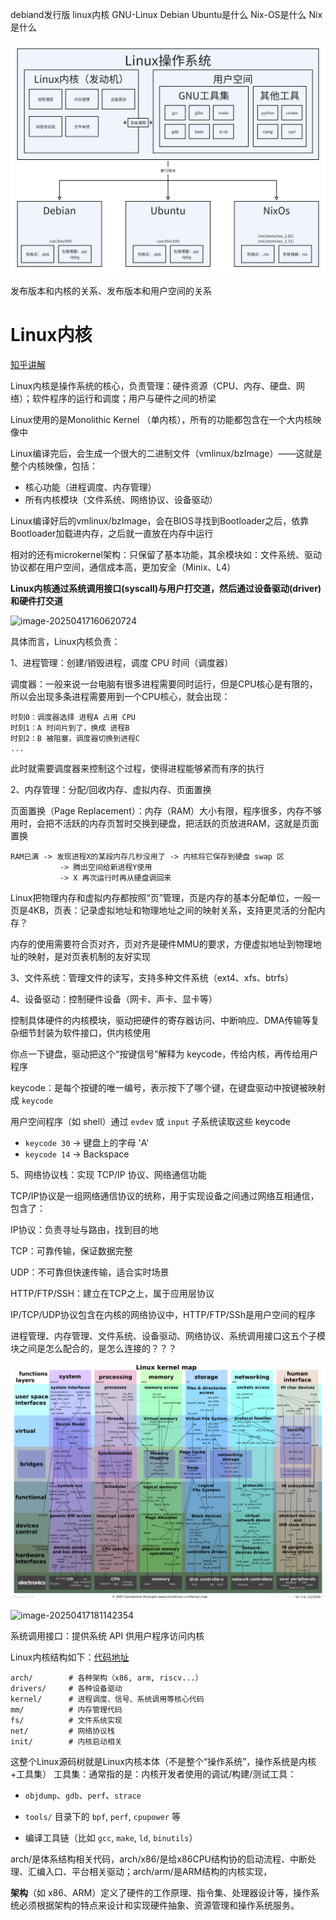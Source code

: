 debiand发行版 linux内核 GNU-Linux Debian Ubuntu是什么 Nix-OS是什么 Nix是什么

![image-20250418145300688](https://raw.githubusercontent.com/upsetgrass/typora_pic_bed/main/image-20250418145300688.png)



发布版本和内核的关系、发布版本和用户空间的关系



# Linux内核

[知乎讲解](https://zhuanlan.zhihu.com/p/250522837)

Linux内核是操作系统的核心，负责管理：硬件资源（CPU、内存、硬盘、网络）；软件程序的运行和调度；用户与硬件之间的桥梁

Linux使用的是Monolithic Kernel （单内核），所有的功能都包含在一个大内核映像中

Linux编译完后，会生成一个很大的二进制文件（vmlinux/bzImage）——这就是整个内核映像，包括：

- 核心功能（进程调度、内存管理）
- 所有内核模块（文件系统、网络协议、设备驱动）

Linux编译好后的vmlinux/bzImage，会在BIOS寻找到Bootloader之后，依靠Bootloader加载进内存，之后就一直放在内存中运行



相对的还有microkernel架构：只保留了基本功能，其余模块如：文件系统、驱动协议都在用户空间，通信成本高，更加安全（Minix、L4）



**Linux内核通过系统调用接口(syscall)与用户打交道，然后通过设备驱动(driver)和硬件打交道**

![image-20250417160620724](../pic_to_typora/image-20250417160620724.png)

具体而言，Linux内核负责：

1、进程管理：创建/销毁进程，调度 CPU 时间（调度器）

调度器：一般来说一台电脑有很多进程需要同时运行，但是CPU核心是有限的，所以会出现多条进程需要用到一个CPU核心，就会出现：

```
时刻0：调度器选择 进程A 占用 CPU
时刻1：A 时间片到了，换成 进程B
时刻2：B 被阻塞，调度器切换到进程C
...
```

此时就需要调度器来控制这个过程，使得进程能够紧而有序的执行



2、内存管理：分配/回收内存、虚拟内存、页面置换

页面置换（Page Replacement）：内存（RAM）大小有限，程序很多，内存不够用时，会把不活跃的内存页暂时交换到硬盘，把活跃的页放进RAM，这就是页面置换

```
RAM已满 -> 发现进程X的某段内存几秒没用了 -> 内核将它保存到硬盘 swap 区
           -> 腾出空间给新进程Y使用
           -> X 再次运行时再从硬盘调回来
```

Linux把物理内存和虚拟内存都按照“页”管理，页是内存的基本分配单位，一般一页是4KB，页表：记录虚拟地址和物理地址之间的映射关系，支持更灵活的分配内存？

内存的使用需要符合页对齐，页对齐是硬件MMU的要求，方便虚拟地址到物理地址的映射，是对页表机制的友好实现




3、文件系统：管理文件的读写，支持多种文件系统（ext4、xfs、btrfs）



4、设备驱动：控制硬件设备（网卡、声卡、显卡等）

控制具体硬件的内核模块，驱动把硬件的寄存器访问、中断响应、DMA传输等复杂细节封装为软件接口，供内核使用

你点一下键盘，驱动把这个“按键信号”解释为 keycode，传给内核，再传给用户程序

keycode：是每个按键的唯一编号，表示按下了哪个键，在键盘驱动中按键被映射成 `keycode`

用户空间程序（如 shell）通过 `evdev` 或 `input` 子系统读取这些 keycode

- `keycode 30` → 键盘上的字母 'A'
- `keycode 14` → Backspace





5、网络协议栈：实现 TCP/IP 协议、网络通信功能

TCP/IP协议是一组网络通信协议的统称，用于实现设备之间通过网络互相通信，包含了：

IP协议：负责寻址与路由，找到目的地

TCP：可靠传输，保证数据完整

UDP：不可靠但快速传输，适合实时场景

HTTP/FTP/SSH：建立在TCP之上，属于应用层协议

IP/TCP/UDP协议包含在内核的网络协议中，HTTP/FTP/SSh是用户空间的程序





进程管理、内存管理、文件系统、设备驱动、网络协议、系统调用接口这五个子模块之间是怎么配合的，是怎么连接的？？？

![image-20250418145411214](https://raw.githubusercontent.com/upsetgrass/typora_pic_bed/main/image-20250418145411214.png)

![image-20250417181142354](../pic_to_typora/image-20250417181142354.png)



系统调用接口：提供系统 API 供用户程序访问内核

Linux内核结构如下：[代码地址](https://github.com/torvalds/linux)

```shell
arch/        # 各种架构（x86, arm, riscv...）
drivers/     # 各种设备驱动
kernel/      # 进程调度、信号、系统调用等核心代码
mm/          # 内存管理代码
fs/          # 文件系统实现
net/         # 网络协议栈
init/        # 内核启动相关
```



这整个Linux源码树就是Linux内核本体（不是整个“操作系统”，操作系统是内核+工具集）
工具集：通常指的是：内核开发者使用的调试/构建/测试工具：

-  `objdump`、`gdb`、`perf`、`strace`
-  `tools/` 目录下的 `bpf`, `perf`, `cpupower` 等

- 编译工具链（比如 `gcc`, `make`, `ld`, `binutils`）



arch/是体系结构相关代码，arch/x86/是给x86CPU结构协的启动流程、中断处理、汇编入口、平台相关驱动；arch/arm/是ARM结构的内核实现，



**架构**（如 x86、ARM）定义了硬件的工作原理、指令集、处理器设计等，操作系统必须根据架构的特点来设计和实现硬件抽象、资源管理和操作系统服务。






